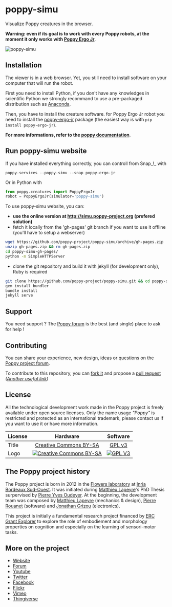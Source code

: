 poppy-simu
==========

Visualize Poppy creatures in the browser.

**Warning: even if its goal is to work with every Poppy robots, at the moment it only works with [Poppy Ergo Jr](https://github.com/poppy-project/poppy-ergo-jr)**.

![poppy-simu](http://docs.poppy-project.org/en/img/visu/python-setup.gif)


## Installation

The viewer is in a web browser. Yet, you still need to install software on your computer that will run the robot.

First you need to install Python, if you don't have any knowledges in scientific Python we strongly recommand to use a pre-packaged distribution such as [Anaconda](http://continuum.io/downloads).

Then, you have to install the creature software. for Poppy Ergo Jr robot you need to install the  [poppy-ergo-jr](https://github.com/poppy-project/poppy-ergo-jr/tree/master/software) package (the easiest way is with `pip install poppy-ergo-jr`).

**For more informations, refer to the [poppy documentation](http://docs.poppy-project.org/en/installation/index.html)**.


## Run poppy-simu website 

If you have installed everything correctly, you can controll from Snap_!_ with 
```
poppy-services --poppy-simu --snap poppy-ergo-jr
```

Or in Python with
```python
from poppy.creatures import PoppyErgoJr
robot = PoppyErgoJr(simulator='poppy-simu')
```

To use poppy-simu website, you can:
- **use the online version at http://simu.poppy-project.org (prefered solution)**
- fetch it locally from the 'gh-pages' git branch if you want to use it offline (you'll have to setup a webserver)
```bash
wget https://github.com/poppy-project/poppy-simu/archive/gh-pages.zip
unzip gh-pages.zip && rm gh-pages.zip
cd poppy-simu-gh-pages/
python -m SimpleHTTPServer
```
- clone the git repository and build it with jekyll (for development only), Ruby is required
```bash
git clone https://github.com/poppy-project/poppy-simu.git && cd poppy-simu
gem install bundler
bundle install
jekyll serve
```

## Support

You need support ?
The [Poppy forum](https://forum.poppy-project.org) is the best (and single) place to ask for help !

## Contributing

You can share your experience, new design, ideas or questions on the [Poppy project forum](https://forum.poppy-project.org/).

To contribute to this repository, you can [fork it](https://help.github.com/articles/fork-a-repo/) and propose a [pull request](https://help.github.com/articles/using-pull-requests/) *([Another useful link](https://gun.io/blog/how-to-github-fork-branch-and-pull-request/))*

## License

All the technological development work made in the Poppy project is freely available under open source licenses. Only the name usage *"Poppy"* is restricted and protected as an international trademark, please contact us if you want to use it or have more information.

|   License     |     Hardware    |   Software      |
| ------------- | :-------------: | :-------------: |
| Title  | [Creative Commons BY-SA](http://creativecommons.org/licenses/by-sa/4.0/)  |[GPL v3](http://www.gnu.org/licenses/gpl.html)  |
| Logo  | [![Creative Commons BY-SA](https://i.creativecommons.org/l/by-sa/4.0/88x31.png) ](http://creativecommons.org/licenses/by-sa/4.0/)  |[![GPL V3](https://www.gnu.org/graphics/gplv3-88x31.png)](http://www.gnu.org/licenses/gpl.html)  |


## The Poppy project history

The Poppy project is born in 2012 in the [Flowers laboratory](https://flowers.inria.fr/) at [Inria Bordeaux Sud-Ouest](http://www.inria.fr/en/centre/bordeaux).
It was initiated during [Matthieu Lapeyre](https://github.com/matthieu-lapeyre)'s PhD Thesis surpervised by [Pierre Yves Oudeyer](http://www.pyoudeyer.com/). At the beginning, the development team was composed by [Matthieu Lapeyre](https://github.com/matthieu-lapeyre) (mechanics & design), [Pierre Rouanet](https://github.com/pierre-rouanet) (software) and [Jonathan Grizou](http://jgrizou.com/) (electronics).

This project is initially a fundamental research project financed by [ERC Grant Explorer](http://erc.europa.eu/) to explore the role of embodiement and morphology properties on cognition and especially on the learning of sensori-motor tasks.


## More on the project

- [Website](https://www.poppy-project.org)
- [Forum](https://forum.poppy-project.org)
- [Youtube](https://www.youtube.com/channel/UC3iVGSr-vMgnFlIfPBH2p7Q)
- [Twitter](https://twitter.com/poppy_project)
- [Facebook](https://www.facebook.com/poppycommunity/)
- [Flickr](https://www.flickr.com/photos/poppy-project)
- [Vimeo](https://vimeo.com/poppyproject)
- [Thingiverse](http://www.thingiverse.com/poppy_project/)

